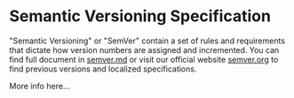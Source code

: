 # Semantic Versioning Specification

"Semantic Versioning" or "SemVer" contain a set of rules and requirements that dictate how version numbers are assigned and incremented. You can find full document in [semver.md](./semver.md) or visit our official website [semver.org](https://semver.org) to find previous versions and localized specifications.

More info here...
